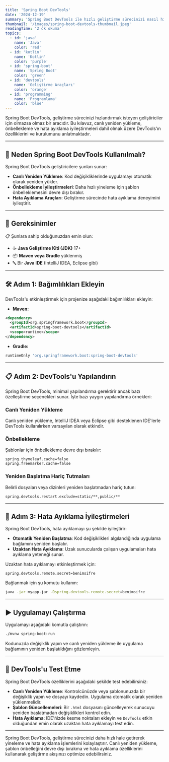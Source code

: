 ```yaml
---
title: 'Spring Boot DevTools'
date: '2024-12-19'
summary: 'Spring Boot DevTools ile hızlı geliştirme sürecinizi nasıl hızlandırabileceğinizi keşfedin. Canlı yeniden yükleme, önbellekleme ve hata ayıklama ipuçları içerir.'
thumbnail: '/images/spring-boot-devtools-thumbnail.jpeg'
readingTime: '2 dk okuma'
topics:
  - id: 'java'
    name: 'Java'
    color: 'red'
  - id: 'kotlin'
    name: 'Kotlin'
    color: 'purple'
  - id: 'spring-boot'
    name: 'Spring Boot'
    color: 'green'
  - id: 'devtools'
    name: 'Geliştirme Araçları'
    color: 'orange'
  - id: 'programming'
    name: 'Programlama'
    color: 'blue'
---
```


Spring Boot DevTools, geliştirme sürecinizi hızlandırmak isteyen geliştiriciler için olmazsa olmaz bir aracıdır. Bu kılavuz, canlı yeniden yükleme, önbellekleme ve hata ayıklama iyileştirmeleri dahil olmak üzere DevTools'ın özelliklerini ve kurulumunu anlatmaktadır.

---

## 🌟 Neden Spring Boot DevTools Kullanılmalı?

Spring Boot DevTools geliştiricilere şunları sunar:

- **Canlı Yeniden Yükleme**: Kod değişikliklerinde uygulamayı otomatik olarak yeniden yükler.
- **Önbellekleme İyileştirmeleri**: Daha hızlı yineleme için şablon önbelleklemesini devre dışı bırakır.
- **Hata Ayıklama Araçları**: Geliştirme sürecinde hata ayıklama deneyimini iyileştirir.

---

## 🌟 Gereksinimler

📋 Şunlara sahip olduğunuzdan emin olun:

- ☕ **Java Geliştirme Kiti (JDK)** 17+
- 📦 **Maven veya Gradle** yüklenmiş
- 🔤 Bir **Java IDE** (IntelliJ IDEA, Eclipse gibi)

---

## 🛠️ Adım 1: Bağımlılıkları Ekleyin

DevTools'u etkinleştirmek için projenize aşağıdaki bağımlılıkları ekleyin:

- **Maven:**

```xml
<dependency>
  <groupId>org.springframework.boot</groupId>
  <artifactId>spring-boot-devtools</artifactId>
  <scope>runtime</scope>
</dependency>
```

- **Gradle:**

```groovy
runtimeOnly 'org.springframework.boot:spring-boot-devtools'
```

---

## 📋 Adım 2: DevTools'u Yapılandırın

Spring Boot DevTools, minimal yapılandırma gerektirir ancak bazı özelleştirme seçenekleri sunar. İşte bazı yaygın yapılandırma örnekleri:

### Canlı Yeniden Yükleme

Canlı yeniden yükleme, IntelliJ IDEA veya Eclipse gibi desteklenen IDE'lerle DevTools kullanılırken varsayılan olarak etkindir.

### Önbellekleme

Şablonlar için önbellekleme devre dışı bırakılır:

```properties
spring.thymeleaf.cache=false
spring.freemarker.cache=false
```

### Yeniden Başlatma Hariç Tutmaları

Belirli dosyaları veya dizinleri yeniden başlatmadan hariç tutun:

```properties
spring.devtools.restart.exclude=static/**,public/**
```

---

## 📖 Adım 3: Hata Ayıklama İyileştirmeleri

Spring Boot DevTools, hata ayıklamayı şu şekilde iyileştirir:

- **Otomatik Yeniden Başlatma**: Kod değişiklikleri algılandığında uygulama bağlamını yeniden başlatır.
- **Uzaktan Hata Ayıklama**: Uzak sunucularda çalışan uygulamaları hata ayıklama yeteneği sunar.

Uzaktan hata ayıklamayı etkinleştirmek için:

```properties
spring.devtools.remote.secret=benimsifre
```

Bağlanmak için şu komutu kullanın:

```bash
java -jar myapp.jar -Dspring.devtools.remote.secret=benimsifre
```

---

## ▶️ Uygulamayı Çalıştırma

Uygulamayı aşağıdaki komutla çalıştırın:

```bash
./mvnw spring-boot:run
```

Kodunuzda değişiklik yapın ve canlı yeniden yükleme ile uygulama bağlamının yeniden başlatıldığını gözlemleyin.

---

## 🧪 DevTools'u Test Etme

Spring Boot DevTools özelliklerini aşağıdaki şekilde test edebilirsiniz:

- **Canlı Yeniden Yükleme**: Kontrolcünüzde veya şablonunuzda bir değişiklik yapın ve dosyayı kaydedin. Uygulama otomatik olarak yeniden yüklenmelidir.
- **Şablon Güncellemeleri**: Bir `.html` dosyasını güncelleyerek sunucuyu yeniden başlatmadan değişiklikleri kontrol edin.
- **Hata Ayıklama**: IDE'ńizde kesme noktaları ekleyin ve `DevTools` etkin olduğundan emin olarak uzaktan hata ayıklamayı test edin.

---

Spring Boot DevTools, geliştirme sürecinizi daha hızlı hale getirerek yineleme ve hata ayıklama işlemlerini kolaylaştırır. Canlı yeniden yükleme, şablon önbelleğini devre dışı bırakma ve hata ayıklama özelliklerini kullanarak geliştirme akışınızı optimize edebilirsiniz.
